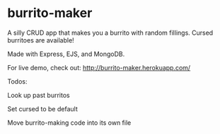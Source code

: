 # burrito-maker
A silly CRUD app that makes you a burrito with random fillings. Cursed burritoes are available!

Made with Express, EJS, and MongoDB.

For live demo, check out: 
http://burrito-maker.herokuapp.com/

Todos:

Look up past burritos

Set cursed to be default

Move burrito-making code into its own file

